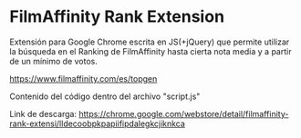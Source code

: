# FilmAffinity Rank Extension
Extensión para Google Chrome escrita en JS(+jQuery) que permite utilizar la búsqueda en el Ranking de FilmAffinity hasta cierta nota media y a partir de un mínimo de votos. 

https://www.filmaffinity.com/es/topgen

Contenido del código dentro del archivo "script.js"

Link de descarga: https://chrome.google.com/webstore/detail/filmaffinity-rank-extensi/lldecoobpkpapiifipdalegkcjiknkca
